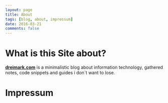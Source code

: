 ```yaml
---
layout: page
title: About
tags: [blog, about, impressum]
date: 2016-03-21
comments: false
---
```


# What is this Site about?
<a href="https://dreimark.com"><b>dreimark.com</b></a> is a minimalistic blog about information technology, gathered notes, code snippets and guides i don´t want to lose.

# Impressum

